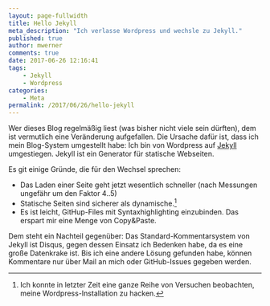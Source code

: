 ```yaml
---
layout: page-fullwidth
title: Hello Jekyll
meta_description: "Ich verlasse Wordpress und wechsle zu Jekyll."
published: true
author: mwerner
comments: true
date: 2017-06-26 12:16:41
tags:
    - Jekyll
    - Wordpress
categories:
    - Meta
permalink: /2017/06/26/hello-jekyll
---
```

Wer dieses Blog regelmäßig liest (was bisher nicht viele sein dürften), dem ist vermutlich eine Veränderung aufgefallen. Die Ursache dafür ist,
dass ich mein Blog-System umgestellt habe: Ich bin von Wordpress auf [Jekyll](https://jekyllrb.com) umgestiegen. Jekyll ist ein Generator für statische Webseiten.

Es git einige Gründe, die für den Wechsel sprechen:
- Das Laden einer Seite geht jetzt wesentlich schneller (nach Messungen ungefähr um den Faktor 4..5)
- Statische Seiten sind sicherer als dynamische.[^1]
- Es ist leicht, GitHup-Files mit Syntaxhighlighting einzubinden. Das erspart mir eine Menge von Copy&Paste.

Dem steht ein Nachteil gegenüber: Das Standard-Kommentarsystem von Jekyll ist Disqus, gegen dessen Einsatz ich Bedenken habe, da es eine große Datenkrake ist.
Bis ich eine andere Lösung gefunden habe, können Kommentare nur über Mail an mich oder GitHub-Issues gegeben werden.

[^1]: Ich konnte in letzter Zeit eine ganze Reihe von Versuchen beobachten, meine Wordpress-Installation zu hacken.
